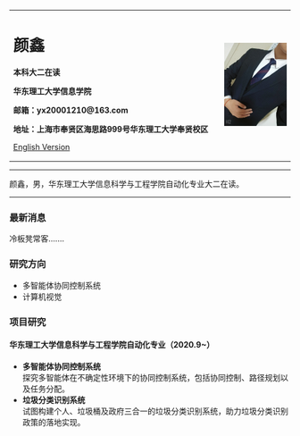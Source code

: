 
<table border="0">
  <tbody><tr>
    <td width="75%">
      <h1>颜鑫</h1>
      <p><b>本科大二在读</b></p>
      <p><b>华东理工大学信息学院</b></p>
      <p><b>邮箱：yx20001210@163.com</b></p>
      <p><b>地址：上海市奉贤区海思路999号华东理工大学奉贤校区</b></p>
      <p><a href="/index-en.html">English Version</a></p>
    </td>
    <td width="25%">
      <img src="/zhengjianzhao.jpg" width="100%">
    </td>
  </tr>
</tbody></table>


<hr>
<p>颜鑫，男，华东理工大学信息科学与工程学院自动化专业大二在读。

</p>
<hr>
<h3>最新消息</h3>
<p>冷板凳常客.......

</p>
<h3>研究方向</h3>
<ul>
<li>多智能体协同控制系统</li>
<li>计算机视觉</li>
</ul>
    
<h3>项目研究</h3>
<h4>华东理工大学信息科学与工程学院自动化专业（2020.9~）</h4>
<ul>
<li><strong>多智能体协同控制系统</strong><br>探究多智能体在不确定性环境下的协同控制系统，包括协同控制、路径规划以及任务分配。</li>
<li><strong>垃圾分类识别系统</strong><br>试图构建个人、垃圾桶及政府三合一的垃圾分类识别系统，助力垃圾分类识别政策的落地实现。</li>
</ul>

